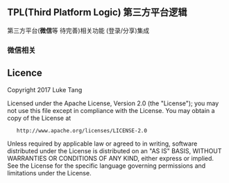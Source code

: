 ## TPL(Third Platform Logic) 第三方平台逻辑



第三方平台(**微信**等 待完善)相关功能 (登录/分享)集成



### 微信相关

## Licence

Copyright 2017 Luke Tang

   Licensed under the Apache License, Version 2.0 (the "License");
   you may not use this file except in compliance with the License.
   You may obtain a copy of the License at

       http://www.apache.org/licenses/LICENSE-2.0

   Unless required by applicable law or agreed to in writing, software
   distributed under the License is distributed on an "AS IS" BASIS,
   WITHOUT WARRANTIES OR CONDITIONS OF ANY KIND, either express or implied.
   See the License for the specific language governing permissions and
   limitations under the License.